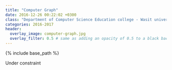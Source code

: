 ```yaml
---
title: "Computer Graph"
date: 2016-12-26 00:22:02 +0300
class: "Department of Computer Science Education college - Wasit university Third stage"
categories: 2016-2017
header:
  overlay_image: computer-graph.jpg
  overlay_filter: 0.5 # same as adding an opacity of 0.5 to a black background
---
```


{% include base_path %}

Under constraint